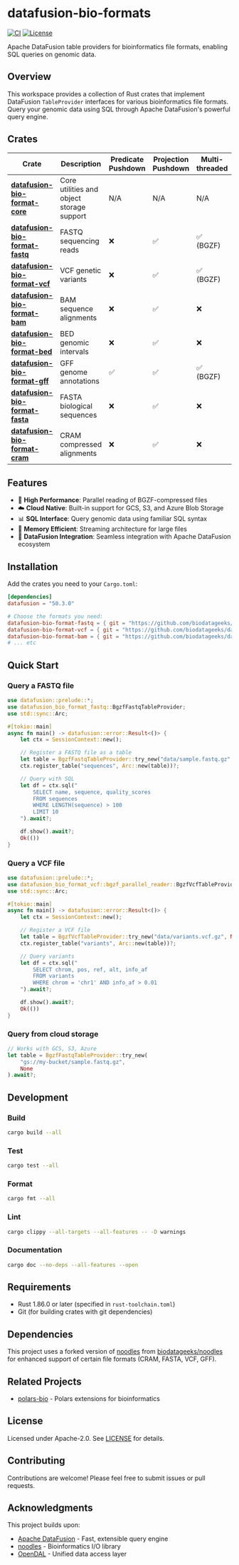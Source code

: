 # datafusion-bio-formats

[![CI](https://github.com/biodatageeks/datafusion-bio-formats/actions/workflows/ci.yml/badge.svg)](https://github.com/biodatageeks/datafusion-bio-formats/actions/workflows/ci.yml)
[![License](https://img.shields.io/badge/license-Apache--2.0-blue.svg)](LICENSE)

Apache DataFusion table providers for bioinformatics file formats, enabling SQL queries on genomic data.

## Overview

This workspace provides a collection of Rust crates that implement DataFusion `TableProvider` interfaces for various bioinformatics file formats. Query your genomic data using SQL through Apache DataFusion's powerful query engine.

## Crates

| Crate | Description | Predicate Pushdown | Projection Pushdown | Multi-threaded | Status |
|-------|-------------|-------------------|---------------------|----------------|--------|
| **[datafusion-bio-format-core](datafusion/bio-format-core)** | Core utilities and object storage support | N/A | N/A | N/A | ✅ |
| **[datafusion-bio-format-fastq](datafusion/bio-format-fastq)** | FASTQ sequencing reads | ❌ | ✅ | ✅ (BGZF) | ✅ |
| **[datafusion-bio-format-vcf](datafusion/bio-format-vcf)** | VCF genetic variants | ❌ | ✅ | ✅ (BGZF) | ✅ |
| **[datafusion-bio-format-bam](datafusion/bio-format-bam)** | BAM sequence alignments | ❌ | ✅ | ❌ | ✅ |
| **[datafusion-bio-format-bed](datafusion/bio-format-bed)** | BED genomic intervals | ❌ | ✅ | ❌ | ✅ |
| **[datafusion-bio-format-gff](datafusion/bio-format-gff)** | GFF genome annotations | ✅ | ✅ | ✅ (BGZF) | ✅ |
| **[datafusion-bio-format-fasta](datafusion/bio-format-fasta)** | FASTA biological sequences | ❌ | ✅ | ❌ | ✅ |
| **[datafusion-bio-format-cram](datafusion/bio-format-cram)** | CRAM compressed alignments | ❌ | ✅ | ❌ | ✅ |

## Features

- 🚀 **High Performance**: Parallel reading of BGZF-compressed files
- ☁️ **Cloud Native**: Built-in support for GCS, S3, and Azure Blob Storage
- 📊 **SQL Interface**: Query genomic data using familiar SQL syntax
- 💾 **Memory Efficient**: Streaming architecture for large files
- 🔧 **DataFusion Integration**: Seamless integration with Apache DataFusion ecosystem

## Installation

Add the crates you need to your `Cargo.toml`:

```toml
[dependencies]
datafusion = "50.3.0"

# Choose the formats you need:
datafusion-bio-format-fastq = { git = "https://github.com/biodatageeks/datafusion-bio-formats" }
datafusion-bio-format-vcf = { git = "https://github.com/biodatageeks/datafusion-bio-formats" }
datafusion-bio-format-bam = { git = "https://github.com/biodatageeks/datafusion-bio-formats" }
# ... etc
```

## Quick Start

### Query a FASTQ file

```rust
use datafusion::prelude::*;
use datafusion_bio_format_fastq::BgzfFastqTableProvider;
use std::sync::Arc;

#[tokio::main]
async fn main() -> datafusion::error::Result<()> {
    let ctx = SessionContext::new();

    // Register a FASTQ file as a table
    let table = BgzfFastqTableProvider::try_new("data/sample.fastq.gz", None).await?;
    ctx.register_table("sequences", Arc::new(table))?;

    // Query with SQL
    let df = ctx.sql("
        SELECT name, sequence, quality_scores
        FROM sequences
        WHERE LENGTH(sequence) > 100
        LIMIT 10
    ").await?;

    df.show().await?;
    Ok(())
}
```

### Query a VCF file

```rust
use datafusion::prelude::*;
use datafusion_bio_format_vcf::bgzf_parallel_reader::BgzfVcfTableProvider;
use std::sync::Arc;

#[tokio::main]
async fn main() -> datafusion::error::Result<()> {
    let ctx = SessionContext::new();

    // Register a VCF file
    let table = BgzfVcfTableProvider::try_new("data/variants.vcf.gz", None).await?;
    ctx.register_table("variants", Arc::new(table))?;

    // Query variants
    let df = ctx.sql("
        SELECT chrom, pos, ref, alt, info_af
        FROM variants
        WHERE chrom = 'chr1' AND info_af > 0.01
    ").await?;

    df.show().await?;
    Ok(())
}
```

### Query from cloud storage

```rust
// Works with GCS, S3, Azure
let table = BgzfFastqTableProvider::try_new(
    "gs://my-bucket/sample.fastq.gz",
    None
).await?;
```

## Development

### Build

```bash
cargo build --all
```

### Test

```bash
cargo test --all
```

### Format

```bash
cargo fmt --all
```

### Lint

```bash
cargo clippy --all-targets --all-features -- -D warnings
```

### Documentation

```bash
cargo doc --no-deps --all-features --open
```

## Requirements

- Rust 1.86.0 or later (specified in `rust-toolchain.toml`)
- Git (for building crates with git dependencies)

## Dependencies

This project uses a forked version of [noodles](https://github.com/zaeleus/noodles) from [biodatageeks/noodles](https://github.com/biodatageeks/noodles) for enhanced support of certain file formats (CRAM, FASTA, VCF, GFF).

## Related Projects

- [polars-bio](https://github.com/biodatageeks/polars-bio) - Polars extensions for bioinformatics

## License

Licensed under Apache-2.0. See [LICENSE](LICENSE) for details.

## Contributing

Contributions are welcome! Please feel free to submit issues or pull requests.

## Acknowledgments

This project builds upon:
- [Apache DataFusion](https://datafusion.apache.org/) - Fast, extensible query engine
- [noodles](https://github.com/zaeleus/noodles) - Bioinformatics I/O library
- [OpenDAL](https://opendal.apache.org/) - Unified data access layer
